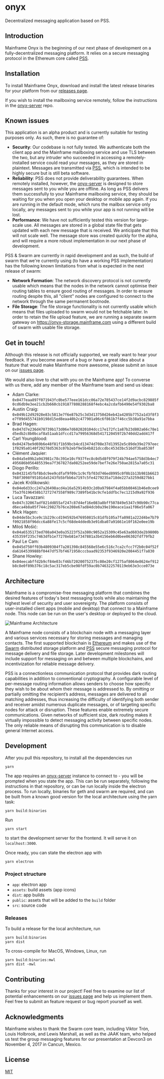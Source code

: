 # onyx

Decentralized messaging application based on PSS.

## Introduction

Mainframe Onyx is the beginning of our next phase of development on a fully-decentralized messaging platform. It relies on a secure messaging protocol in the Ethereum core called [PSS](https://github.com/ethersphere/go-ethereum/tree/swarm-network-rewrite/swarm/pss).

## Installation

To install Mainframe Onyx, download and install the latest release binaries for your platform from our [releases page](https://github.com/MainframeHQ/onyx/releases).

If you wish to install the mailboxing service remotely, follow the instructions in the [onyx-server](https://github.com/MainframeHQ/onyx-server) repo.

## Known issues

This application is an alpha product and is currently suitable for testing purposes only. As such, there is no guarantee of:

- **Security**: Our codebase is not fully tested. We authenticate both the client app and the Mainframe mailboxing service and use TLS between the two, but any intruder who succeeded in accessing a remotely-installed service could read your messages, as they are stored in plaintext. Messages are transmitted via [PSS](https://github.com/ethersphere/go-ethereum/tree/pss/swarm/pss), which is intended to be highly secure but is still beta software.
- **Reliability**: PSS does not provide deliverability guarantees. When remotely installed, however, the [onyx-server](https://github.com/MainframeHQ/onyx-server) is designed to store messages sent to you while you are offline. As long as PSS delivers them successfully to your Mainframe mailboxing service, they should be waiting for you when you open your desktop or mobile app again. If you are running in the default mode, which runs the mailbox service only locally, any messages sent to you while your app is not running will be lost.
- **Performance**: We have not sufficiently tested this version for large-scale use. All messages are stored in a global state file that gets updated with each new message that is received. We anticipate that this will not scale well. The message store was created quickly for the alpha, and will require a more robust implementation in our next phase of development.


PSS & Swarm are currently in rapid development and as such, the build of swarm that we're currently using (to have a working PSS implementation) has the following known limitations from what is expected in the next release of swarm:

- **Network Formation**: The network discovery protocol is not currently usable which means that the nodes in the network cannot optimise their routing tables to ensure good routing of messages. In order to ensure routing despite this, all "client" nodes are configured to connect to the network through the same permanent bootnode.
- **File Storage**: The file storage functionality is not currently usable which means that files uploaded to swarm would not be fetchable later. In order to retain the file upload feature, we are running a separate swarm gateway on https://onyx-storage.mainframe.com using a different build of swarm with usable file storage.

## Get in touch!

Although this release is not officially supported, we really want to hear your feedback. If you become aware of a bug or have a great idea about a feature that would make Mainframe more awesome, please submit an issue on our [issues page](https://github.com/MainframeHQ/onyx/issues).

We would also love to chat with you on the Mainframe app! To converse with us there, add any member of the Mainframe team and send us ideas:

* Adam Clarke: `0x0477eaa897f071943fc0be577eee161dcc06a72e785437ce14f2d9acbc829885f0cd6db9e3ee21cb2b660cb191877808288168f4ebc4a2cdafb6490e54f9302ba8`
* Austin Craig: `0x049b12d92928e83c5813e7f6e87b25c3d3d13750d26eb42a4205b7752a1d3f8f3e7f09d455741b9198d15ed8eaa40b2c477901a96c6f861b7f46cc5b38a91e7bba`
* Brad Hagen: `0x047d7e236d470739b173d06e7d602020104dcc17e172fc1a87b23d802a66c78e1d5edb2c8b0bcaf8a51aab1dfccd17a79956368d541712045972b740dd2add417f`
* Carl Youngblood: `0x04247be9d69b6e48f81f1b59bcb4cd13474d708e37d13952e5c89de39e2797eec1f0295a0140f29278d5363c07b2ebf9e5b4b821dccdbc453d3bc516df3ba8538f`
* Clément Jaquier: `0x04a5e89b2a943981c78c391e10cf937fec8c0d5d8f979f24b794ae5758d3b4ec7495686b056485539ea7f367827da08252ee59de7bef7e26e750ae2815a7a05c31`
* Diogo Perillo: `0x0432145fbf8bdc9ee9cdfaf9f09c1c9cfbf03d746ed8995c0f0b1b13b981b6623768f3098f95101da5243fb5bfbb6a7197c5fe4279235a718de227a3259d827bb1`
* Jacek Królikowski: `0x04e6d33cc247a26498acd4a16a52914b93c2d0a97984f4a05bb08461b46e0cee975a3f6196458b17272747558f989c7389fb41bc9cfe1ddfbc7ec1215d9a92f936`
* Luca Tavazzani: `0x047c32067adf821dd855af247c87d4ef16e083a8bff507849e5347c90b90c77cad6eca4b8a05f744c29827b76ce208e67ad84dcb0a39e190eace1aa1f06e5fa067`
* Mick Hagen: `0x04de5bc3ce9c1b229ccd194592b476950815c81dfb105a7fa8981a222d4be7b79f0921858f96dcc6a88fe17c5cf68de4ddedb3e91dba07a91661e10f162e0ee19b`
* Miloš Mošić: `0x04a6535173ed708a043e0a35223f52a380c9052a15309c45e63ad603de2b9800b435359f235c7463dfb1e77278eb81e7347881a3b4156eb6d0bee06302fdf79fb2`
* Paul Le Cam: `0x045d750ff03b4809304f7a201398c845568e55e6c516c7ca2cfcc7f2b0c04f52fda6164539988bf0447df57bf4671958cccbaad92353f9346920e2084451f7a830`
* Shane Howley: `0x04eecabffd2b9cf84e03cf46b720200752375c08e20cf1275af8064e8624ef912b8c8e0f89b376c18c5ac317eb5cbe98fdf59ac0b746322570119eb63e3cce073e`

## Architecture

Mainframe is a compromise-free messaging platform that combines the desired features of today's best messaging tools while also maintaining the highest level of security and user sovereignty. The platform consists of user-installed client apps (mobile and desktop) that connect to a Mainframe node. This node can be run on the user's desktop or deployed to the cloud.

![Mainframe Architecture](docs/architecture.png)

A Mainframe node consists of a blockchain node with a messaging layer and various services necessary for storing messages and managing contacts. The first supported blockchain is [Ethereum](https://www.ethereum.org) and makes use of the [Swarm](https://github.com/ethersphere/swarm) distributed storage platform and [PSS](https://github.com/ethersphere/go-ethereum/tree/pss/swarm/pss) secure messaging protocol for message delivery and file storage. Later development milestones will include support for messaging on and between multiple blockchains, and incentivization for reliable message delivery.

PSS is a connectionless communication protocol that provides dark routing capabilities in addition to conventional cryptography. A configurable level of per-message routing information allows senders to choose how specific they wish to be about whom their message is addressed to. By omitting or partially omitting the recipient’s address, messages are delivered to all matching addresses, thus increasing the difficulty of identifying both sender and receiver amidst numerous duplicate messages, or of targeting specific nodes for attack or disruption. These features enable extremely secure communications. Given networks of sufficient size, dark routing makes it virtually impossible to detect messaging activity between specific nodes. The only reliable means of disrupting this communication is to disable general Internet access.

## Development

After you pull this repository, to install all the dependencies run
```
yarn
```

The app requires an [onyx-server](https://github.com/MainframeHQ/onyx-server) instance to connect to - you will be prompted when you state the app. This can be run separately, following the instructions in that repository, or can be run locally inside the electron process. To run locally, binaries for geth and swarm are required, and can be built from a known good version for the local architecture using the yarn task:
```
yarn build:binaries
```

Run
```
yarn start
```
to start the development server for the frontend. It will serve it on `localhost:3000`.

Once ready, you can state the electron app with
```
yarn electron
```

### Project structure

- `app`: electron app
- `assets`: build assets (app icons)
- `dist`: app builds
- `public`: assets that will be added to the `build` folder
- `src`: source code

### Releases

To build a release for the local architecture, run
```
yarn build:binaries
yarn dist
```

To cross-compile for MacOS, Windows, Linux, run
```
yarn build:binaries:mwl
yarn dist -mwl
```

## Contributing

Thanks for your interest in our project! Feel free to examine our list of potential enhancements on our [issues page](https://github.com/MainframeHQ/onyx/issues) and help us implement them. Feel free to submit an feature request or bug report yourself as well.

## Acknowledgments

Mainframe wishes to thank the Swarm core team, including Viktor Trón, Louis Holbrook, and Lewis Marshall, as well as the JAAK team, who helped us test the group messaging features for our presentation at Devcon3 on November 4, 2017 in Cancun, Mexico.

## License

[MIT](LICENSE)
